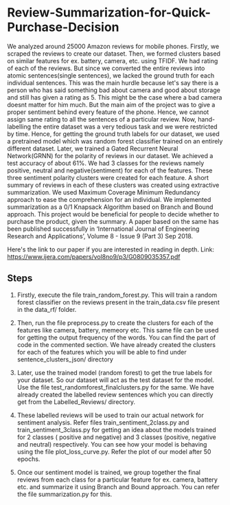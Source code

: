 # Review-Summarization-for-Quick-Purchase-Decision

We analyzed around 25000 Amazon reviews for mobile phones. Firstly, we scraped the reviews to create our dataset. Then, we formed clusters based on similar features for ex. battery, camera, etc. using TFIDF. We had rating of each of the reviews. But since we converted the entire reviews into atomic sentences(single sentences), we lacked the ground truth for each individual sentences. This was the main hurdle because let's say there is a person who has said something bad about camera and good about storage and still has given a rating as 5. This might be the case where a bad camera doesnt matter for him much. But the main aim of the project was to give a proper sentiment behind every feature of the phone. Hence, we cannot assign same rating to all the sentences of a particular review. Now, hand-labelling the entire dataset was a very tedious task and we were restricted by time. Hence, for getting the ground truth labels for our dataset, we used a pretrained model which was random forest classifier trained on an entirely different dataset. Later, we trained a Gated Recurrent Neural Network(GRNN) for the polarity of reviews in our dataset. We achieved a test accuracy of about 61%. We had 3 classes for the reviews namely positive, neutral and negative(sentiment) for each of the features. These three sentiment polarity clusters were created for each feature. A short summary of reviews in each of these clusters was created using extractive summarization. We used Maximum Coverage Minimum Redundancy approach to ease the comprehension for an individual. We implemented summarization as a 0/1 Knapsack Algorithm based on Branch and Bound approach. This project would be beneficial for people to decide whether to purchase the product, given the summary. A paper based on the same has been published successfully in ‘International Journal of Engineering Research and Applications’, Volume 8 - Issue 9 (Part 3) Sep 2018. 

Here's the link to our paper if you are interested in reading in depth.
Link: https://www.ijera.com/papers/vol8no9/p3/G0809035357.pdf


## Steps

1. Firstly, execute the file train_random_forest.py. This will train a random forest classifier on the reviews present in the train_data.csv file present in the data_rf/ folder.

2. Then, run the file preprocess.py to create the clusters for each of the features like camera, battery, memeory etc. This same file can be used for getting the output frequency of the words. You can find the part of code in the commented section. We have already created the clusters for each of the features which you will be able to find under sentence_clusters_json/ directory

3. Later, use the trained model (random forest) to get the true labels for your dataset. So our dataset will act as the test dataset for the model. Use the file test_randomforest_finalclusters.py for the same. We have already created the labelled review sentences which you can directly get from the Labelled_Reviews/ directory.

4. These labelled reviews will be used to train our actual network for sentiment analysis. Refer files train_sentiment_2class.py and train_sentiment_3class.py for getting an idea about the models trained for 2 classes ( positive and negative) and 3 classes (positive, negative and neutral) respectively. You can see how your model is behaving using the file plot_loss_curve.py. Refer the plot of our model after 50 epochs.

5. Once our sentiment model is trained, we group together the final reviews from each class for a particular feature for ex. camera, battery etc. and summarize it using Branch and Bound approach. You can refer the file summarization.py for this.


